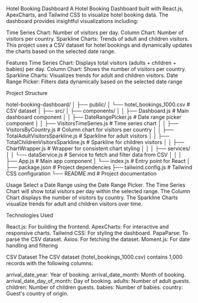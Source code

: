 Hotel Booking Dashboard
A Hotel Booking Dashboard built with React.js, ApexCharts, and Tailwind CSS to visualize hotel booking data. The dashboard provides insightful visualizations including:

Time Series Chart: Number of visitors per day.
Column Chart: Number of visitors per country.
Sparkline Charts: Trends of adult and children visitors.
This project uses a CSV dataset for hotel bookings and dynamically updates the charts based on the selected date range.

Features
Time Series Chart: Displays total visitors (adults + children + babies) per day.
Column Chart: Shows the number of visitors per country.
Sparkline Charts: Visualizes trends for adult and children visitors.
Date Range Picker: Filters data dynamically based on the selected date range

Project Structure

hotel-booking-dashboard/
│
├── public/
│   └── hotel_bookings_1000.csv        # CSV dataset
│
├── src/
│   ├── components/
│   │   ├── Dashboard.js               # Main dashboard component
│   │   ├── DateRangePicker.js         # Date range picker component
│   │   ├── VisitorsTimeSeries.js      # Time series chart
│   │   ├── VisitorsByCountry.js       # Column chart for visitors per country
│   │   ├── TotalAdultVisitorsSparkline.js  # Sparkline for adult visitors
│   │   ├── TotalChildrenVisitorsSparkline.js  # Sparkline for children visitors
│   │   ├── ChartWrapper.js            # Wrapper for consistent chart styling
│   │
│   ├── services/
│   │   └── dataService.js             # Service to fetch and filter data from CSV
│   │
│   ├── App.js                         # Main app component
│   └── index.js                       # Entry point for React
│
├── package.json                       # Project dependencies
├── tailwind.config.js                 # Tailwind CSS configuration
└── README.md                          # Project documentation



Usage
Select a Date Range using the Date Range Picker.
The Time Series Chart will show total visitors per day within the selected range.
The Column Chart displays the number of visitors by country.
The Sparkline Charts visualize trends for adult and children visitors over time.

Technologies Used

React.js: For building the frontend.
ApexCharts: For interactive and responsive charts.
Tailwind CSS: For styling the dashboard.
PapaParse: To parse the CSV dataset.
Axios: For fetching the dataset.
Moment.js: For date handling and filtering

CSV Dataset
The CSV dataset (hotel_bookings_1000.csv) contains 1,000 records with the following columns:

arrival_date_year: Year of booking.
arrival_date_month: Month of booking.
arrival_date_day_of_month: Day of booking.
adults: Number of adult guests.
children: Number of children guests.
babies: Number of babies.
country: Guest's country of origin.
